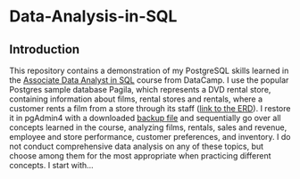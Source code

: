 # Data-Analysis-in-SQL

## Introduction

This repository contains a demonstration of my PostgreSQL skills learned in the [Associate Data Analyst in SQL](https://www.datacamp.com/tracks/associate-data-analyst-in-sql) course from DataCamp. I use the popular Postgres sample database Pagila, which represents a DVD rental store, containing information about films, rental stores and rentals, where a customer rents a film from a store through its staff ([link to the ERD](https://github.com/dmitrijs-belovs/Data-Analysis-in-SQL/blob/main/dvdrental_ERD.pdf)). I restore it in pgAdmin4 with a downloaded [backup file](https://github.com/dmitrijs-belovs/Data-Analysis-in-SQL/blob/main/dvdrental.tar) and sequentially go over all concepts learned in the course, analyzing films, rentals, sales and revenue, employee and store performance, customer preferences, and inventory. I do not conduct comprehensive data analysis on any of these topics, but choose among them for the most appropriate when practicing different concepts. I start with...

## 
